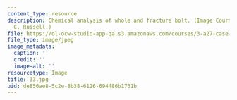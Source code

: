 ```yaml
---
content_type: resource
description: Chemical analysis of whole and fracture bolt. (Image Courtesy of Kenneth
  C. Russell.)
file: https://ol-ocw-studio-app-qa.s3.amazonaws.com/courses/3-a27-case-studies-in-forensic-metallurgy-fall-2007/de856ae85c2e8b386126694486b1761b_33.jpg
file_type: image/jpeg
image_metadata:
  caption: ''
  credit: ''
  image-alt: ''
resourcetype: Image
title: 33.jpg
uid: de856ae8-5c2e-8b38-6126-694486b1761b
---
```

